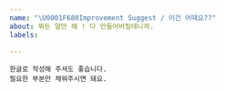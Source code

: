 ```yaml
---
name: "\U0001F680Improvement Suggest / 이건 어때요??"
about: 뭐든 말만 해 ! 다 만들어버릴테니까.
labels: 

---
```


```
한글로 작성해 주셔도 좋습니다.
필요한 부분만 채워주시면 돼요.
```
